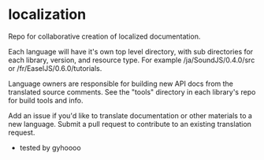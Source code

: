 localization
============

Repo for collaborative creation of localized documentation.

Each language will have it's own top level directory, with sub directories for each library, version, and resource type. For example /ja/SoundJS/0.4.0/src or  /fr/EaselJS/0.6.0/tutorials.

Language owners are responsible for building new API docs from the translated source comments. See the "tools" directory in each library's repo for build tools and info.

Add an issue if you'd like to translate documentation or other materials to a new language. Submit a pull request to contribute to an existing translation request.

- tested by gyhoooo
